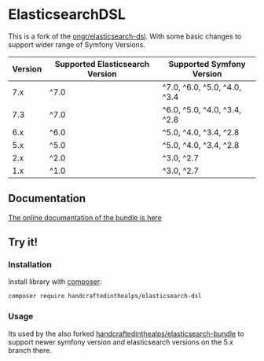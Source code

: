 # ElasticsearchDSL

This is a fork of the [ongr/elasticsearch-dsl](https://github.com/ongr-io/ElasticsearchDSL).
With some basic changes to support wider range of Symfony Versions.

| Version | Supported Elasticsearch Version | Supported Symfony Version      |
|---------|---------------------------------|--------------------------------|
| 7.x     | ^7.0                            | ^7.0, ^6.0, ^5.0, ^4.0, ^3.4   |
| 7.3     | ^7.0                            | ^6.0, ^5.0, ^4.0, ^3.4, ^2.8   |
| 6.x     | ^6.0                            | ^5.0, ^4.0, ^3.4, ^2.8         |
| 5.x     | ^5.0                            | ^5.0, ^4.0, ^3.4, ^2.8         |
| 2.x     | ^2.0                            | ^3.0, ^2.7                     |
| 1.x     | ^1.0                            | ^3.0, ^2.7                     |

## Documentation

[The online documentation of the bundle is here](docs/index.md)

## Try it!

### Installation

Install library with [composer](https://getcomposer.org):

```bash
composer require handcraftedinthealps/elasticsearch-dsl
```

### Usage

Its used by the also forked [handcraftedinthealps/elasticsearch-bundle](https://github.com/handcraftedinthealps/ElasticsearchBundle/) to support newer symfony version and elasticsearch versions on the 5.x branch there.
